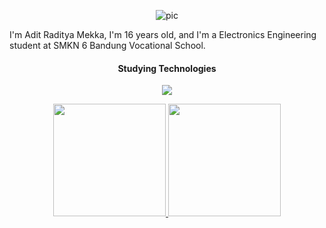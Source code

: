 <p align="center">
  <img align="center" src="https://i.pinimg.com/originals/48/4f/72/484f7219c122ff3d5b7ffd6e3095d299.jpg" alt="pic">
</p>

I'm Adit Raditya Mekka, I'm 16 years old, and I'm a Electronics Engineering student at SMKN 6 Bandung Vocational School.

<h4 align="center">Studying Technologies </h4>

<p align="center">
  <a href="https://skillicons.dev">
    <img src="https://skillicons.dev/icons?i=cpp,c,py,kotlin,vscode,html,css,js,arduino," />
  </a>
</p>

<div align="center" style="display: flex; justify-content: center;">
  <a href="https://github.com/aditmekka">
    <img height="180px" src="https://github-readme-stats.vercel.app/api?username=aditmekka&show_icons=true&theme=github_dark"/>
    <img height="180px" src="https://github-readme-stats.vercel.app/api/top-langs/?username=aditmekka&theme=github_dark&layout=compact"/>
  </a>
</div>
